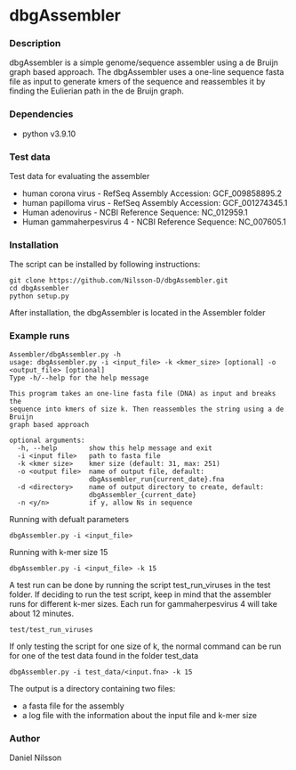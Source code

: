 # dbgAssembler

### Description
dbgAssembler is a simple genome/sequence assembler using a de Bruijn graph based approach.
The dbgAssembler uses a one-line sequence fasta file as input to generate kmers of the sequence and
reassembles it by finding the Eulierian path in the de Bruijn graph.

### Dependencies
* python v3.9.10

### Test data
Test data for evaluating the assembler
 * human corona virus - RefSeq Assembly Accession: GCF_009858895.2
 * human papilloma virus - RefSeq Assembly Accession: GCF_001274345.1
 * Human adenovirus - NCBI Reference Sequence: NC_012959.1
 * Human gammaherpesvirus 4 - NCBI Reference Sequence: NC_007605.1


### Installation
The script can be installed by following instructions:
```
git clone https://github.com/Nilsson-D/dbgAssembler.git
cd dbgAssembler
python setup.py
```

After installation, the dbgAssembler is located in the Assembler folder

### Example runs
```
Assembler/dbgAssembler.py -h
usage: dbgAssembler.py -i <input_file> -k <kmer_size> [optional] -o <output_file> [optional]
Type -h/--help for the help message

This program takes an one-line fasta file (DNA) as input and breaks the
sequence into kmers of size k. Then reassembles the string using a de Bruijn
graph based approach

optional arguments:
  -h, --help        show this help message and exit
  -i <input file>   path to fasta file
  -k <kmer size>    kmer size (default: 31, max: 251)
  -o <output file>  name of output file, default:
                    dbgAssembler_run{current_date}.fna
  -d <directory>    name of output directory to create, default:
                    dbgAssembler_{current_date}
  -n <y/n>          if y, allow Ns in sequence

```

Running with defualt parameters

```
dbgAssembler.py -i <input_file>
```


Running with k-mer size 15
```
dbgAssembler.py -i <input_file> -k 15
```

A test run can be done by running the script test_run_viruses in the test folder.
If deciding to run the test script, keep in mind that the assembler runs for
different k-mer sizes. Each run for gammaherpesvirus 4 will take about 12 minutes.
```
test/test_run_viruses
```

If only testing the script for one size of k, the normal command can be run for one of the
test data found in the folder test_data
```
dbgAssembler.py -i test_data/<input.fna> -k 15
```


The output is a directory containing two files:
  * a fasta file for the assembly
  * a log file with the information about the input file and k-mer size

### Author
Daniel Nilsson
